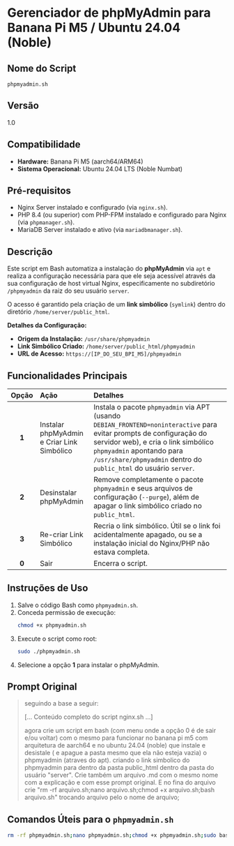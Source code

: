 # Gerenciador de phpMyAdmin para Banana Pi M5 / Ubuntu 24.04 (Noble)

## Nome do Script
`phpmyadmin.sh`

## Versão
1.0

## Compatibilidade
* **Hardware:** Banana Pi M5 (aarch64/ARM64)
* **Sistema Operacional:** Ubuntu 24.04 LTS (Noble Numbat)

## Pré-requisitos
* Nginx Server instalado e configurado (via `nginx.sh`).
* PHP 8.4 (ou superior) com PHP-FPM instalado e configurado para Nginx (via `phpmanager.sh`).
* MariaDB Server instalado e ativo (via `mariadbmanager.sh`).

## Descrição
Este script em Bash automatiza a instalação do **phpMyAdmin** via `apt` e realiza a configuração necessária para que ele seja acessível através da sua configuração de host virtual Nginx, especificamente no subdiretório `/phpmyadmin` da raiz do seu usuário `server`.

O acesso é garantido pela criação de um **link simbólico** (`symlink`) dentro do diretório `/home/server/public_html`.

**Detalhes da Configuração:**
* **Origem da Instalação:** `/usr/share/phpmyadmin`
* **Link Simbólico Criado:** `/home/server/public_html/phpmyadmin`
* **URL de Acesso:** `https://[IP_DO_SEU_BPI_M5]/phpmyadmin`

## Funcionalidades Principais

| Opção | Ação | Detalhes |
| :---: | :--- | :--- |
| **1** | Instalar phpMyAdmin e Criar Link Simbólico | Instala o pacote `phpmyadmin` via APT (usando `DEBIAN_FRONTEND=noninteractive` para evitar prompts de configuração do servidor web), e cria o link simbólico `phpmyadmin` apontando para `/usr/share/phpmyadmin` dentro do `public_html` do usuário `server`. |
| **2** | Desinstalar phpMyAdmin | Remove completamente o pacote `phpmyadmin` e seus arquivos de configuração (`--purge`), além de apagar o link simbólico criado no `public_html`. |
| **3** | Re-criar Link Simbólico | Recria o link simbólico. Útil se o link foi acidentalmente apagado, ou se a instalação inicial do Nginx/PHP não estava completa. |
| **0** | Sair | Encerra o script. |

## Instruções de Uso

1.  Salve o código Bash como `phpmyadmin.sh`.
2.  Conceda permissão de execução:
    ```bash
    chmod +x phpmyadmin.sh
    ```
3.  Execute o script como root:
    ```bash
    sudo ./phpmyadmin.sh
    ```
4.  Selecione a opção **1** para instalar o phpMyAdmin.

## Prompt Original

> seguindo a base a seguir:
> 
> \[... Conteúdo completo do script nginx.sh ...\]
> 
> agora crie um script em bash (com menu onde a opção 0 é de sair e/ou voltar) com o mesmo para funcionar no banana pi m5 com arquitetura de aarch64 e no ubuntu 24.04 (noble) que instale e desistale ( e apague a pasta mesmo que ela não esteja vazia) o phpmyadmin (atraves do apt). criando o link simbolico do phpmyadmin para dentro da pasta public_html dentro da pasta do usuário "server". Crie também um arquivo .md com o mesmo nome com a explicação e com esse prompt original. E no fina do arquivo crie "rm -rf arquivo.sh;nano arquivo.sh;chmod +x arquivo.sh;bash arquivo.sh" trocando arquivo pelo o nome de arquivo;

## Comandos Úteis para o `phpmyadmin.sh`

```bash
rm -rf phpmyadmin.sh;nano phpmyadmin.sh;chmod +x phpmyadmin.sh;sudo bash phpmyadmin.sh